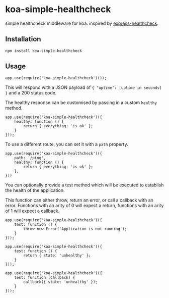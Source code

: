 # koa-simple-healthcheck
simple healthcheck middleware for koa. inspired by [express-healthcheck](https://github.com/lennym/express-healthcheck).


## Installation

```
npm install koa-simple-healthcheck
```

## Usage

```
app.use(require('koa-simple-healthcheck')());
```

This will respond with a JSON payload of `{ "uptime": [uptime in seconds] }` and a 200 status code.

The healthy response can be customised by passing in a custom `healthy` method.

```
app.use(require('koa-simple-healthcheck')({
    healthy: function () {
        return { everything: 'is ok' };
    }
}));
```

To use a different route, you can set it with a `path` property.

```
app.use(require('koa-simple-healthcheck')({
    path: '/ping',
    healthy: function () {
        return { everything: 'is ok' };
    },
}))
```

You can optionally provide a test method which will be executed to establish the health of the application.

This function can either throw, return an error, or call a callback with an error. Functions with an arity of 0 will expect a return, functions with an arity of 1 will expect a callback.

```
app.use(require('koa-simple-healthcheck')({
    test: function () {
        throw new Error('Application is not running');
    }
}));
```

```
app.use(require('koa-simple-healthcheck')({
    test: function () {
        return { state: 'unhealthy' };
    }
}));
```

```
app.use(require('koa-simple-healthcheck')({
    test: function (callback) {
        callback({ state: 'unhealthy' });
    }
}));
```
